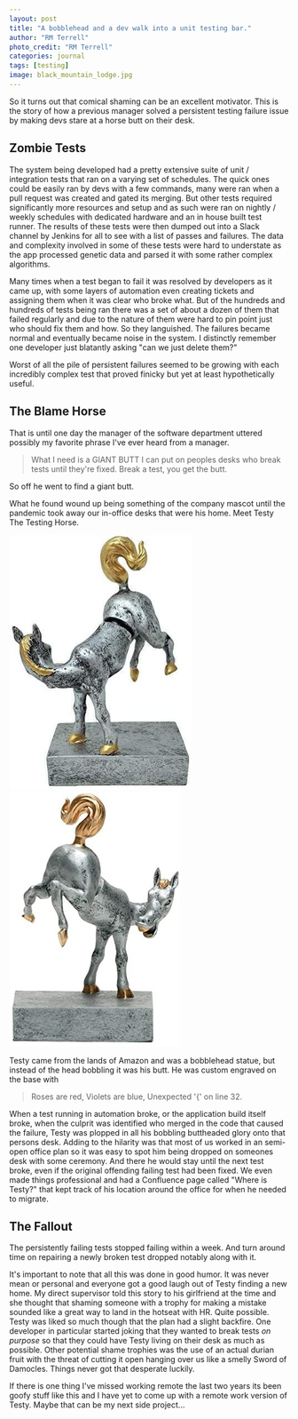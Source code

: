 ```yaml
---
layout: post
title: "A bobblehead and a dev walk into a unit testing bar."
author: "RM Terrell"
photo_credit: "RM Terrell"
categories: journal
tags: [testing]
image: black_mountain_lodge.jpg
---
```


So it turns out that comical shaming can be an excellent motivator. This is the story of how a previous manager solved a persistent testing failure issue by making devs stare at a horse butt on their desk.

## Zombie Tests

The system being developed had a pretty extensive suite of unit / integration tests that ran on a varying set of schedules. The quick ones could be easily ran by devs with a few commands, many were ran when a pull request was created and gated its merging. But other tests required significantly more resources and setup and as such were ran on nightly / weekly schedules with dedicated hardware and an in house built test runner. The results of these tests were then dumped out into a Slack channel by Jenkins for all to see with a list of passes and failures. The data and complexity involved in some of these tests were hard to understate as the app processed genetic data and parsed it with some rather complex algorithms.

Many times when a test began to fail it was resolved by developers as it came up, with some layers of automation even creating tickets and assigning them when it was clear who broke what. But of the hundreds and hundreds of tests being ran there was a set of about a dozen of them that failed regularly and due to the nature of them were hard to pin point just who should fix them and how. So they languished. The failures became normal and eventually became noise in the system. I distinctly remember one developer just blatantly asking "can we just delete them?"

Worst of all the pile of persistent failures seemed to be growing with each incredibly complex test that proved finicky but yet at least hypothetically useful.

## The Blame Horse

That is until one day the manager of the software department uttered possibly my favorite phrase I've ever heard from a manager.

> What I need is a GIANT BUTT I can put on peoples desks who break tests until they're fixed. Break a test, you get the butt.

So off he went to find a giant butt.

What he found wound up being something of the company mascot until the pandemic took away our in-office desks that were his home. Meet Testy The Testing Horse.

![testy_1](/assets/img/shame-trophy/testy_1.jpg)
![testy_2](/assets/img/shame-trophy/testy_2.jpg)

Testy came from the lands of Amazon and was a bobblehead statue, but instead of the head bobbling it was his butt. He was custom engraved on the base with

> Roses are red, Violets are blue, Unexpected '{' on line 32.

When a test running in automation broke, or the application build itself broke, when the culprit was identified who merged in the code that caused the failure, Testy was plopped in all his bobbling buttheaded glory onto that persons desk. Adding to the hilarity was that most of us worked in an semi-open office plan so it was easy to spot him being dropped on someones desk with some ceremony. And there he would stay until the next test broke, even if the original offending failing test had been fixed. We even made things professional and had a Confluence page called "Where is Testy?" that kept track of his location around the office for when he needed to migrate.

## The Fallout

The persistently failing tests stopped failing within a week. And turn around time on repairing a newly broken test dropped notably along with it.

It's important to note that all this was done in good humor. It was never mean or personal and everyone got a good laugh out of Testy finding a new home. My direct supervisor told this story to his girlfriend at the time and she thought that shaming someone with a trophy for making a mistake sounded like a great way to land in the hotseat with HR. Quite possible. Testy was liked so much though that the plan had a slight backfire. One developer in particular started joking that they wanted to break tests _on purpose_ so that they could have Testy living on their desk as much as possible. Other potential shame trophies was the use of an actual durian fruit with the threat of cutting it open hanging over us like a smelly Sword of Damocles. Things never got that desperate luckily.

If there is one thing I've missed working remote the last two years its been goofy stuff like this and I have yet to come up with a remote work version of Testy. Maybe that can be my next side project...
